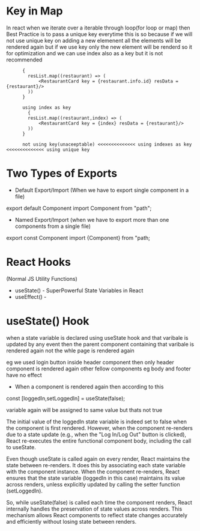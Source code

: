 # Key in Map

In react when we iterate over a iterable through loop(for loop or map) then Best Practice is to pass a unique key everytime this is so because if
we will not use unique key on adding a new elemenent all the elements will be rendered again but if we use key only the new element will be renderd so it for optimization and we can use index also as a key but it is not recommended

          {
            resList.map((restaurant) => (
                <RestaurantCard key = {restaurant.info.id} resData = {restaurant}/>
            ))
          }

          using index as key
            {
            resList.map((restaurant,index) => (
                <RestaurantCard key = {index} resData = {restaurant}/>
            )) 
          }

          not using key(unaceeptable) <<<<<<<<<<<<<< using indexes as key <<<<<<<<<<<<<< using unique key


# Two Types of Exports          

- Default Export/Import (When we have to export single component in a file)

export default Component
import Component from "path";

- Named Export/Import (when we have to export more than one components from a single file)

export const Component
import {Component} from "path;

# React Hooks
(Normal JS Utility Functions)

- useState() - SuperPowerful State Variables in React
- useEffect() - 

# useState() Hook
when a state variable is declared using useState hook and that varibale is updated by any event then the parent component containing that varibale is rendered again not the whle page is rendered again

eg we used login button inside header component then only header component is rendered again other fellow components eg body and footer have no effect

- When a component is rendered again then according to this    

 const [loggedIn,setLoggedIn] = useState(false);

 variable again will be assigned to same value but thats not true

 The initial value of the loggedIn state variable is indeed set to false when the component is first rendered. However, when the component re-renders due to a state update (e.g., when the "Log In/Log Out" button is clicked), React re-executes the entire functional component body, including the call to useState.

Even though useState is called again on every render, React maintains the state between re-renders. It does this by associating each state variable with the component instance. When the component re-renders, React ensures that the state variable (loggedIn in this case) maintains its value across renders, unless explicitly updated by calling the setter function (setLoggedIn).

So, while useState(false) is called each time the component renders, React internally handles the preservation of state values across renders. This mechanism allows React components to reflect state changes accurately and efficiently without losing state between renders.


